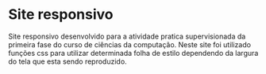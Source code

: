 # Site responsivo
Site responsivo desenvolvido para a atividade pratica supervisionada da primeira fase do curso de ciências da computação.
Neste site foi utilizado funções css para utilizar determinada folha de estilo dependendo da largura do tela que esta sendo reproduzido.
